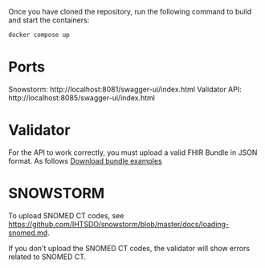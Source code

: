 Once you have cloned the repository, run the following command to build and start the containers:

```bash 
docker compose up
```

# Ports

Snowstorm: http://localhost:8081/swagger-ui/index.html
Validator API: http://localhost:8085/swagger-ui/index.html


# Validator

For the API to work correctly, you must upload a valid FHIR Bundle in JSON format. 
As follows [Download bundle examples](./bundles.zip)

# SNOWSTORM
To upload SNOMED CT codes, see https://github.com/IHTSDO/snowstorm/blob/master/docs/loading-snomed.md.

If you don't upload the SNOMED CT codes, the validator will show errors related to SNOMED CT.

